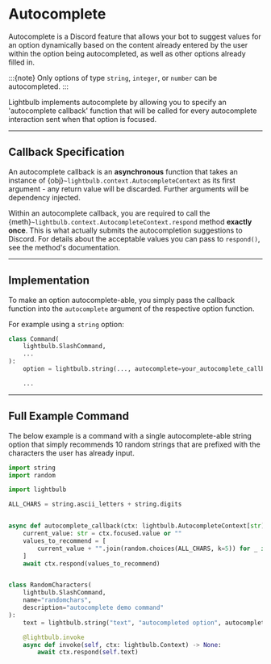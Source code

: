 # Autocomplete

Autocomplete is a Discord feature that allows your bot to suggest values for an option dynamically based on the content
already entered by the user within the option being autocompleted, as well as other options already filled in.

:::{note}
Only options of type `string`, `integer`, or `number` can be autocompleted.
:::

Lightbulb implements autocomplete by allowing you to specify an 'autocomplete callback' function that will be
called for every autocomplete interaction sent when that option is focused.

---

## Callback Specification

An autocomplete callback is an **asynchronous** function that takes an instance of 
{obj}`~lightbulb.context.AutocompleteContext` as its first argument - any return value will be discarded. Further
arguments will be dependency injected.

Within an autocomplete callback, you are required to call the {meth}`~lightbulb.context.AutocompleteContext.respond`
method **exactly once**. This is what actually submits the autocompletion suggestions to Discord. For details
about the acceptable values you can pass to `respond()`, see the method's documentation.

---

## Implementation

To make an option autocomplete-able, you simply pass the callback function into the `autocomplete` argument
of the respective option function.

For example using a `string` option:

```python
class Command(
    lightbulb.SlashCommand,
    ...
):
    option = lightbulb.string(..., autocomplete=your_autocomplete_callback)

    ...
```

---

## Full Example Command

The below example is a command with a single autocomplete-able string option that simply recommends 10 random
strings that are prefixed with the characters the user has already input.

```python
import string
import random

import lightbulb

ALL_CHARS = string.ascii_letters + string.digits


async def autocomplete_callback(ctx: lightbulb.AutocompleteContext[str]) -> None:
    current_value: str = ctx.focused.value or ""
    values_to_recommend = [
        current_value + "".join(random.choices(ALL_CHARS, k=5)) for _ in range(10)
    ]
    await ctx.respond(values_to_recommend)


class RandomCharacters(
    lightbulb.SlashCommand,
    name="randomchars",
    description="autocomplete demo command"
):
    text = lightbulb.string("text", "autocompleted option", autocomplete=autocomplete_callback)

    @lightbulb.invoke
    async def invoke(self, ctx: lightbulb.Context) -> None:
        await ctx.respond(self.text)
```
